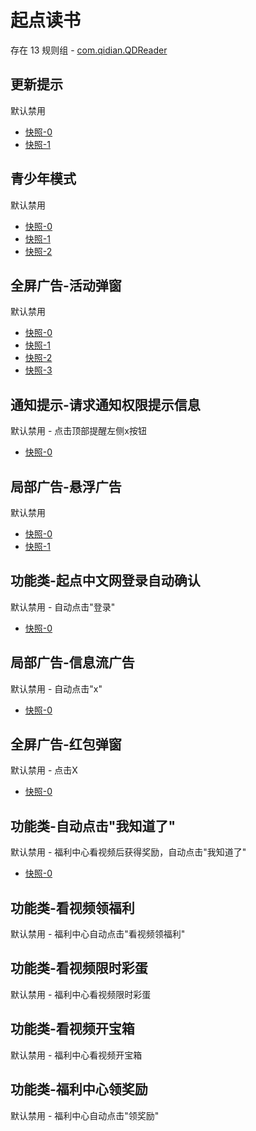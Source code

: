 # 起点读书

存在 13 规则组 - [com.qidian.QDReader](/src/apps/com.qidian.QDReader.ts)

## 更新提示

默认禁用

- [快照-0](https://i.gkd.li/i/12641026)
- [快照-1](https://i.gkd.li/i/13116821)

## 青少年模式

默认禁用

- [快照-0](https://i.gkd.li/i/12640241)
- [快照-1](https://i.gkd.li/i/12709168)
- [快照-2](https://i.gkd.li/i/12905817)

## 全屏广告-活动弹窗

默认禁用

- [快照-0](https://i.gkd.li/i/12640195)
- [快照-1](https://i.gkd.li/i/12640158)
- [快照-2](https://i.gkd.li/i/12818198)
- [快照-3](https://i.gkd.li/i/13469004)

## 通知提示-请求通知权限提示信息

默认禁用 - 点击顶部提醒左侧x按钮

- [快照-0](https://i.gkd.li/i/12640242)

## 局部广告-悬浮广告

默认禁用

- [快照-0](https://i.gkd.li/i/12717032)
- [快照-1](https://i.gkd.li/i/13459031)

## 功能类-起点中文网登录自动确认

默认禁用 - 自动点击"登录"

- [快照-0](https://i.gkd.li/i/12903081)

## 局部广告-信息流广告

默认禁用 - 自动点击"x"

- [快照-0](https://i.gkd.li/i/13406169)

## 全屏广告-红包弹窗

默认禁用 - 点击X

- [快照-0](https://i.gkd.li/i/13918466)

## 功能类-自动点击"我知道了"

默认禁用 - 福利中心看视频后获得奖励，自动点击"我知道了"

- [快照-0](https://i.gkd.li/i/13606901)

## 功能类-看视频领福利

默认禁用 - 福利中心自动点击"看视频领福利"

## 功能类-看视频限时彩蛋

默认禁用 - 福利中心看视频限时彩蛋

## 功能类-看视频开宝箱

默认禁用 - 福利中心看视频开宝箱

## 功能类-福利中心领奖励

默认禁用 - 福利中心自动点击"领奖励"
